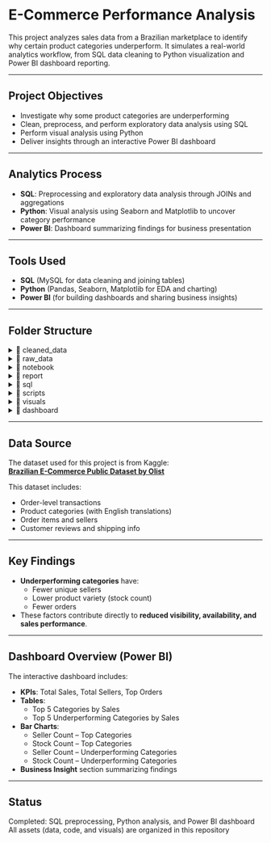 # E-Commerce Performance Analysis

This project analyzes sales data from a Brazilian marketplace to identify why certain product categories underperform. It simulates a real-world analytics workflow, from SQL data cleaning to Python visualization and Power BI dashboard reporting.

---

## Project Objectives

- Investigate why some product categories are underperforming  
- Clean, preprocess, and perform exploratory data analysis using SQL  
- Perform visual analysis using Python  
- Deliver insights through an interactive Power BI dashboard  

---

## Analytics Process

- **SQL**: Preprocessing and exploratory data analysis through JOINs and aggregations  
- **Python**: Visual analysis using Seaborn and Matplotlib to uncover category performance  
- **Power BI**: Dashboard summarizing findings for business presentation  

---

## Tools Used

- **SQL** (MySQL for data cleaning and joining tables)  
- **Python** (Pandas, Seaborn, Matplotlib for EDA and charting)  
- **Power BI** (for building dashboards and sharing business insights)  

---

## Folder Structure

<details>
<summary>📁 cleaned_data</summary>

- cleaned_data.csv  

</details>

<details>
<summary>📁 raw_data</summary>

- customers.csv  
- geolocation.csv  
- order_items.csv  
- order_payments.csv  
- order_reviews.csv  
- orders.csv  
- product_category_name_translation.csv  
- products.csv  
- sellers.csv  

</details>

<details>
<summary>📁 notebook</summary>

- analysis.ipynb  

</details>

<details>
<summary>📁 report</summary>

- E-Commerce_Performance_Analysis_Report.pdf
  
</details>

<details>
<summary>📁 sql</summary>

- preprocessing.sql  
- exploratory_data_analysis.sql  

</details>

<details>
<summary>📁 scripts</summary>

- import_csvs_to_mysql.py  
- export_cleaned_data.py  

</details>

<details>
<summary>📁 visuals</summary>

- order_count-top_performers.png  
- order_count-underperformers.png  
- seller_count-top_performers.png  
- seller_count-underperformers.png  
- stock_count-top_performers.png  
- stock_count-underperformers.png  
- top_5_product_categories_by_sales.png  
- top_5_underperforming_product_categories_by_sales.png  

</details>

<details>
<summary>📁 dashboard</summary>

- ecommerce-dashboards.pbix  
- ecommerce-dashboard.pdf  

</details>

---

## Data Source

The dataset used for this project is from Kaggle:  
**[Brazilian E-Commerce Public Dataset by Olist](https://www.kaggle.com/datasets/olistbr/brazilian-ecommerce)**

This dataset includes:
- Order-level transactions  
- Product categories (with English translations)  
- Order items and sellers  
- Customer reviews and shipping info  

---

## Key Findings

- **Underperforming categories** have:
  - Fewer unique sellers  
  - Lower product variety (stock count)  
  - Fewer orders  
- These factors contribute directly to **reduced visibility, availability, and sales performance**.

---

## Dashboard Overview (Power BI)

The interactive dashboard includes:

- **KPIs**: Total Sales, Total Sellers, Top Orders  
- **Tables**:
  - Top 5 Categories by Sales  
  - Top 5 Underperforming Categories by Sales  
- **Bar Charts**:
  - Seller Count – Top Categories  
  - Stock Count – Top Categories  
  - Seller Count – Underperforming Categories  
  - Stock Count – Underperforming Categories  
- **Business Insight** section summarizing findings  

---

## Status

Completed: SQL preprocessing, Python analysis, and Power BI dashboard  
All assets (data, code, and visuals) are organized in this repository  
